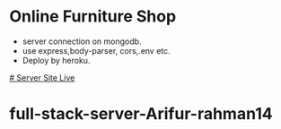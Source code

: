 # Online Furniture Shop

* server connection on mongodb.
* use express,body-parser, cors,.env etc.
* Deploy by heroku.






<a href="https://full-stack-server-arifur-rahma.herokuapp.com/"># Server Site Live</a>











# full-stack-server-Arifur-rahman14
